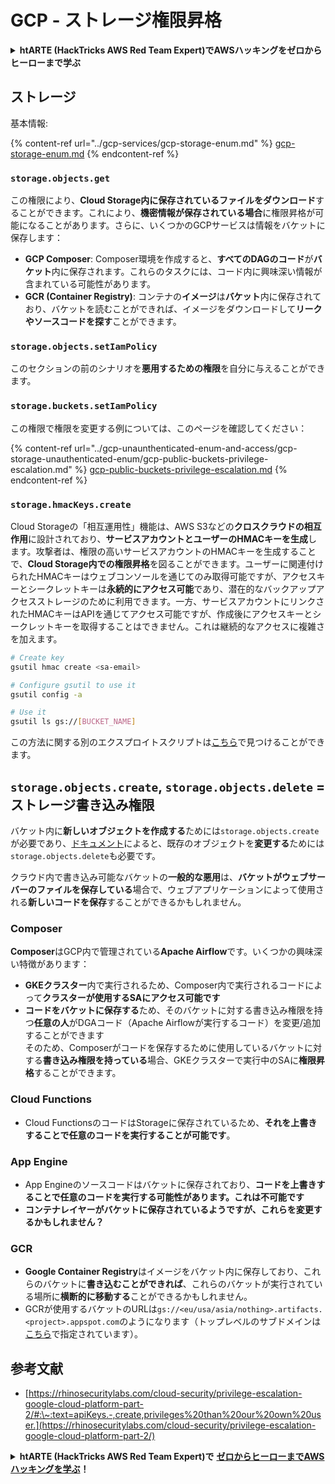# GCP - ストレージ権限昇格

<details>

<summary><strong>htARTE (HackTricks AWS Red Team Expert)でAWSハッキングをゼロからヒーローまで学ぶ</strong></summary>

HackTricksをサポートする他の方法:

* **HackTricksにあなたの会社を広告したい**、または**HackTricksをPDFでダウンロードしたい**場合は、[**サブスクリプションプラン**](https://github.com/sponsors/carlospolop)をチェックしてください！
* [**公式PEASS & HackTricksグッズ**](https://peass.creator-spring.com)を入手する
* [**The PEASS Family**](https://opensea.io/collection/the-peass-family)を発見し、独占的な[**NFTs**](https://opensea.io/collection/the-peass-family)のコレクションをチェックする
* 💬 [**Discordグループ**](https://discord.gg/hRep4RUj7f)に**参加する**か、[**テレグラムグループ**](https://t.me/peass)に参加するか、**Twitter** 🐦 [**@carlospolopm**](https://twitter.com/carlospolopm)を**フォローする**。
* [**HackTricks**](https://github.com/carlospolop/hacktricks)と[**HackTricks Cloud**](https://github.com/carlospolop/hacktricks-cloud)のgithubリポジトリにPRを提出して、あなたのハッキングのコツを**共有する**。

</details>

## ストレージ

基本情報:

{% content-ref url="../gcp-services/gcp-storage-enum.md" %}
[gcp-storage-enum.md](../gcp-services/gcp-storage-enum.md)
{% endcontent-ref %}

### `storage.objects.get`

この権限により、**Cloud Storage内に保存されているファイルをダウンロード**することができます。これにより、**機密情報が保存されている場合**に権限昇格が可能になることがあります。さらに、いくつかのGCPサービスは情報をバケットに保存します：

* **GCP Composer**: Composer環境を作成すると、**すべてのDAGのコード**が**バケット**内に保存されます。これらのタスクには、コード内に興味深い情報が含まれている可能性があります。
* **GCR (Container Registry)**: コンテナの**イメージ**は**バケット**内に保存されており、バケットを読むことができれば、イメージをダウンロードして**リークやソースコードを探す**ことができます。

### `storage.objects.setIamPolicy`

このセクションの前のシナリオを**悪用するための権限**を自分に与えることができます。

### **`storage.buckets.setIamPolicy`**

この権限で権限を変更する例については、このページを確認してください：

{% content-ref url="../gcp-unaunthenticated-enum-and-access/gcp-storage-unauthenticated-enum/gcp-public-buckets-privilege-escalation.md" %}
[gcp-public-buckets-privilege-escalation.md](../gcp-unaunthenticated-enum-and-access/gcp-storage-unauthenticated-enum/gcp-public-buckets-privilege-escalation.md)
{% endcontent-ref %}

### `storage.hmacKeys.create`

Cloud Storageの「相互運用性」機能は、AWS S3などの**クロスクラウドの相互作用**に設計されており、**サービスアカウントとユーザーのHMACキーを生成**します。攻撃者は、権限の高いサービスアカウントのHMACキーを生成することで、**Cloud Storage内での権限昇格**を図ることができます。ユーザーに関連付けられたHMACキーはウェブコンソールを通じてのみ取得可能ですが、アクセスキーとシークレットキーは**永続的にアクセス可能**であり、潜在的なバックアップアクセスストレージのために利用できます。一方、サービスアカウントにリンクされたHMACキーはAPIを通じてアクセス可能ですが、作成後にアクセスキーとシークレットキーを取得することはできません。これは継続的なアクセスに複雑さを加えます。
```bash
# Create key
gsutil hmac create <sa-email>

# Configure gsutil to use it
gsutil config -a

# Use it
gsutil ls gs://[BUCKET_NAME]
```
この方法に関する別のエクスプロイトスクリプトは[こちら](https://github.com/RhinoSecurityLabs/GCP-IAM-Privilege-Escalation/blob/master/ExploitScripts/storage.hmacKeys.create.py)で見つけることができます。

## `storage.objects.create`, `storage.objects.delete` = ストレージ書き込み権限

バケット内に**新しいオブジェクトを作成する**ためには`storage.objects.create`が必要であり、[ドキュメント](https://cloud.google.com/storage/docs/access-control/iam-permissions#object_permissions)によると、既存のオブジェクトを**変更する**ためには`storage.objects.delete`も必要です。

クラウド内で書き込み可能なバケットの**一般的な悪用**は、**バケットがウェブサーバーのファイルを保存している**場合で、ウェブアプリケーションによって使用される**新しいコードを保存**することができるかもしれません。

### Composer

**Composer**はGCP内で管理されている**Apache Airflow**です。いくつかの興味深い特徴があります：

* **GKEクラスター**内で実行されるため、Composer内で実行されるコードによって**クラスターが使用するSAにアクセス可能です**
* **コードをバケットに保存する**ため、そのバケットに対する書き込み権限を持つ**任意の人**がDGAコード（Apache Airflowが実行するコード）を変更/追加することができます\
そのため、Composerがコードを保存するために使用しているバケットに対する**書き込み権限を持っている**場合、GKEクラスターで実行中のSAに**権限昇格**することができます。

### Cloud Functions

* Cloud FunctionsのコードはStorageに保存されているため、**それを上書きすることで任意のコードを実行することが可能です**。

### App Engine

* App Engineのソースコードはバケットに保存されており、**コードを上書きすることで任意のコードを実行する可能性があります。これは不可能です**
* **コンテナレイヤーがバケットに保存されているようですが、これらを変更するかもしれません？**

### GCR

* **Google Container Registry**はイメージをバケット内に保存しており、これらのバケットに**書き込むことができれば**、これらのバケットが実行されている場所に**横断的に移動する**ことができるかもしれません。
* GCRが使用するバケットのURLは`gs://<eu/usa/asia/nothing>.artifacts.<project>.appspot.com`のようになります（トップレベルのサブドメインは[こちら](https://cloud.google.com/container-registry/docs/pushing-and-pulling)で指定されています）。

## **参考文献**

* [https://rhinosecuritylabs.com/cloud-security/privilege-escalation-google-cloud-platform-part-2/#:\~:text=apiKeys.-,create,privileges%20than%20our%20own%20user.](https://rhinosecuritylabs.com/cloud-security/privilege-escalation-google-cloud-platform-part-2/)

<details>

<summary><strong>htARTE (HackTricks AWS Red Team Expert)で</strong> <a href="https://training.hacktricks.xyz/courses/arte"><strong>ゼロからヒーローまでAWSハッキングを学ぶ</strong></a><strong>！</strong></summary>

HackTricksをサポートする他の方法：

* **HackTricksにあなたの会社を広告したい**、または**HackTricksをPDFでダウンロードしたい**場合は、[**サブスクリプションプラン**](https://github.com/sponsors/carlospolop)をチェックしてください！
* [**公式PEASS & HackTricksグッズ**](https://peass.creator-spring.com)を入手する
* [**The PEASS Family**](https://opensea.io/collection/the-peass-family)を発見する、私たちの独占的な[**NFTs**](https://opensea.io/collection/the-peass-family)のコレクション
* 💬 [**Discordグループ**](https://discord.gg/hRep4RUj7f)や[**テレグラムグループ**](https://t.me/peass)に**参加する**か、**Twitter** 🐦 [**@carlospolopm**](https://twitter.com/carlospolopm)で**フォローする**。
* [**HackTricks**](https://github.com/carlospolop/hacktricks)と[**HackTricks Cloud**](https://github.com/carlospolop/hacktricks-cloud)のgithubリポジトリにPRを提出して、あなたのハッキングのコツを**共有する**。

</details>
